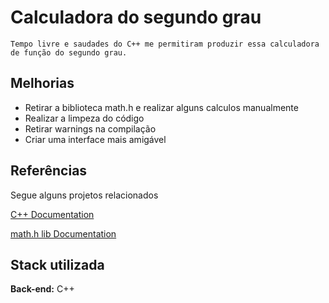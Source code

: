 
# Calculadora do segundo grau

    Tempo livre e saudades do C++ me permitiram produzir essa calculadora de função do segundo grau.





## Melhorias

- Retirar a biblioteca math.h e realizar alguns calculos manualmente
- Realizar a limpeza do código
- Retirar warnings na compilação
- Criar uma interface mais amigável

## Referências

Segue alguns projetos relacionados

[C++ Documentation](https://devdocs.io/cpp/)

[math.h lib Documentation](https://cplusplus.com/reference/cmath/)


## Stack utilizada

**Back-end:** C++


